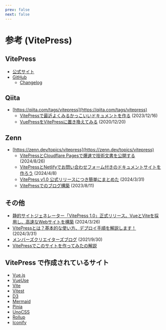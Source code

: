 ```yaml
---
prev: false
next: false
---
```


# 参考 (VitePress)

## VitePress

- [公式サイト](https://vitepress.dev/)
- [GitHub](https://github.com/vuejs/vitepress/)
  - [Changelog](https://github.com/vuejs/vitepress/blob/main/CHANGELOG.md)

## Qiita

- [https://qiita.com/tags/vitepress](https://qiita.com/tags/vitepress)
  - [VitePressで最近よくみるかっこいいドキュメントを作る](https://qiita.com/99no_exit/items/a54708c8a3586f67f894) (2023/12/16)
  - [VuePressをVitePressに置き換えてみる](https://qiita.com/ozaki25/items/184e61d2aeaaa1396e26) (2020/12/20)

## Zenn

- [https://zenn.dev/topics/vitepress](https://zenn.dev/topics/vitepress)
  - [VitePressとCloudflare Pagesで爆速で技術文書を公開する](https://zenn.dev/urth/articles/1d1430d2e15f74) (2024/8/26)
  - [VitePressとNetlifyでお問い合わせフォーム付きのドキュメントサイトを作ろう](https://zenn.dev/sikkim/articles/290e49ef0289d7) (2024/4/8)
  - [VitePress v1.0 公式リリースにつき簡単にまとめた](https://zenn.dev/rlab/articles/77a702dd61a08a) (2024/3/31)
  - [VitePressでのブログ構築](https://zenn.dev/takos/articles/fc283027a89863) (2023/8/11)

## その他

- [静的サイトジェネレーター「VitePress 1.0」正式リリース。VueとViteを採用し、高速なWebサイトを構築](https://www.publickey1.jp/blog/24/vitepress_10vueviteweb.html) (2024/3/26)
- [VitePressとは？基本的な使い方、デプロイ手順を解説します！](https://ma-vericks.com/blog/vitepress/) (2024/3/31)
- [メンバーズクリエイターズブログ](https://creators.members.co.jp/2021/09/knowledge_051/) (2021/9/30)
- [VitePressでこのサイトを作ってみたの解説](https://kamome-web.netlify.app/movie/vitepress.html)

## VitePress で作成されているサイト

- [Vue.js](https://vuejs.org/)
- [VueUse](https://vueuse.org/)
- [Vite](https://vite.dev/)
- [Vitest](https://vitest.dev/)
- [D3](https://d3js.org/)
- [Mermaid](https://mermaid.js.org/)
- [Pinia](https://pinia.vuejs.org/)
- [UnoCSS](https://unocss.dev/)
- [Rollup](https://rollupjs.org/)
- [Iconify](https://iconify.design/)
